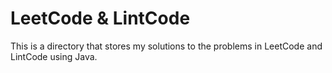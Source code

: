 # LeetCode & LintCode
This is a directory that stores my solutions to the problems in LeetCode and LintCode using Java.

